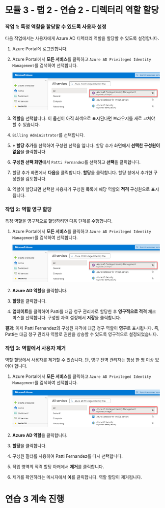 ﻿# 모듈 3 - 랩 2 - 연습 2 - 디렉터리 역할 할당


### 작업 1:  특정 역할을 할당할 수 있도록 사용자 설정


다음 작업에서는 사용자에게 Azure AD 디렉터리 역할을 할당할 수 있도록 설정합니다.


1.  Azure Portal에 로그인합니다.

1.  Azure Portal에서 **모든 서비스**를 클릭하고 `Azure AD Privileged Identity Management`를 검색하여 선택합니다.

     ![스크린샷](../Media/a52510a3-b2a2-4b21-91a8-ee7f34b39a72.png)

1.  **역할**을 선택합니다. 이 옵션이 아직 회색으로 표시된다면 브라우저를 새로 고쳐야 할 수 있습니다.

1.  `Billing Administrator`를 선택합니다.

1.  **+ 할당 추가**를 선택하여 구성원 선택을 엽니다. 할당 추가 화면에서 **선택한 구성원이 없음**을 클릭합니다.

1.  **구성원 선택 화면**에서 `Patti Fernandez`를 선택하고 **선택**을 클릭합니다.

1.  할당 추가 화면에서 **다음**을 클릭합니다. **할당**을 클릭합니다.  할당 창에서 추가한 구성원을 검토합니다.

1.  역할이 할당되면 선택한 사용자가 구성원 목록에 해당 역할의 **적격** 구성원으로 표시됩니다. 


### 작업 2: 역할 영구 할당


특정 역할을 영구적으로 할당하려면 다음 단계를 수행합니다.



1.  Azure Portal에서 **모든 서비스**를 클릭하고 `Azure AD Privileged Identity Management`를 검색하여 선택합니다.

     ![스크린샷](../Media/a52510a3-b2a2-4b21-91a8-ee7f34b39a72.png)

1.  **Azure AD 역할**을 클릭합니다.

1.  **할당**을 클릭합니다.
 
1.  **업데이트**를 클릭하여 Patti를 대금 청구 관리자로 할당한 후 **영구적으로 적격** 체크박스를 선택합니다.  구성원 자격 설정에서 **저장**을 클릭합니다.

**결과**: 이제 Patti Fernandez의 구성원 자격에 대금 청구 역할이 **영구**로 표시됩니다.  즉, Patti는 대금 청구 관리자 역할로 권한을 상승할 수 있도록 영구적으로 설정되었습니다.


### 작업 3: 역할에서 사용자 제거


역할 할당에서 사용자를 제거할 수 있습니다. 단, 영구 전역 관리자는 항상 한 명 이상 있어야 합니다.



1.  Azure Portal에서 **모든 서비스**를 클릭하고 `Azure AD Privileged Identity Management`를 검색하여 선택합니다.

     ![스크린샷](../Media/a52510a3-b2a2-4b21-91a8-ee7f34b39a72.png)

1.  **Azure AD 역할**을 클릭합니다.

1.  **할당**을 클릭합니다.

1.  구성원 필터를 사용하여 Patti Fernandez를 다시 선택합니다.
 
1.  작업 영역의 적격 할당 아래에서 **제거**를 클릭합니다.
 
1.  제거를 확인하라는 메시지에서 **예**를 클릭합니다. 역할 할당이 제거됩니다.


# 연습 3 계속 진행
